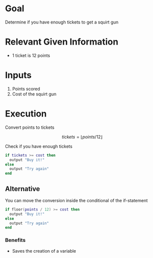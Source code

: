 # Goal
Determine if you have enough tickets to get a squirt gun

# Relevant Given Information
- 1 ticket is 12 points

# Inputs
1. Points scored
1. Cost of the squirt gun

# Execution
Convert points to tickets

$$
tickets = \lfloor points / 12 \rfloor
$$

Check if you have enough tickets
```lua
if tickets >= cost then
  output "Buy it!"
else
  output "Try again"
end
```

## Alternative
You can move the conversion inside the conditional of the if-statement
```lua
if floor(points / 12) >= cost then
  output "Buy it!"
else
  output "Try again"
end
```

### Benefits
- Saves the creation of a variable